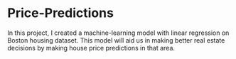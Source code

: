 # Price-Predictions
In this project, I created a machine-learning model with linear regression on Boston housing dataset. This model will aid us in making better real estate decisions by making house price predictions in that area.
